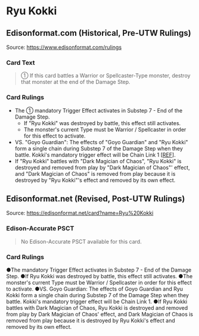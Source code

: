 # Ryu Kokki

## Edisonformat.com (Historical, Pre-UTW Rulings)

Source: https://www.edisonformat.com/rulings

### Card Text

> ① If this card battles a Warrior or Spellcaster-Type monster, destroy that monster at the end of the Damage Step.

### Card Rulings

*   The ① mandatory Trigger Effect activates in Substep 7 - End of the Damage Step.
    *   If "Ryu Kokki" was destroyed by battle, this effect still activates.
    *   The monster's current Type must be Warrior / Spellcaster in order for this effect to activate.
*   VS. "Goyo Guardian": The effects of "Goyo Guardian" and "Ryu Kokki" form a single chain during Substep 7 of the Damage Step when they battle. Kokki's mandatory trigger effect will be Chain Link 1 \[[REF](https://www.pojo.biz/board/showthread.php?t=627818)\].
*   If "Ryu Kokki" battles with "Dark Magician of Chaos", "Ryu Kokki" is destroyed and removed from play by "Dark Magician of Chaos"' effect, and "Dark Magician of Chaos" is removed from play because it is destroyed by "Ryu Kokki"'s effect and removed by its own effect.

## Edisonformat.net (Revised, Post-UTW Rulings)

Source: https://edisonformat.net/card?name=Ryu%20Kokki

### Edison-Accurate PSCT

> No Edison-Accurate PSCT available for this card.

### Card Rulings

●The mandatory Trigger Effect activates in Substep 7 - End of the Damage Step.
●If Ryu Kokki was destroyed by battle, this effect still activates.
●The monster's current Type must be Warrior / Spellcaster in order for this effect to activate.
●VS. Goyo Guardian: The effects of Goyo Guardian and Ryu Kokki form a single chain during Substep 7 of the Damage Step when they battle. Kokki's mandatory trigger effect will be Chain Link 1.
●If Ryu Kokki battles with Dark Magician of Chaos, Ryu Kokki is destroyed and removed from play by Dark Magician of Chaos' effect, and Dark Magician of Chaos is removed from play because it is destroyed by Ryu Kokki's effect and removed by its own effect.
            